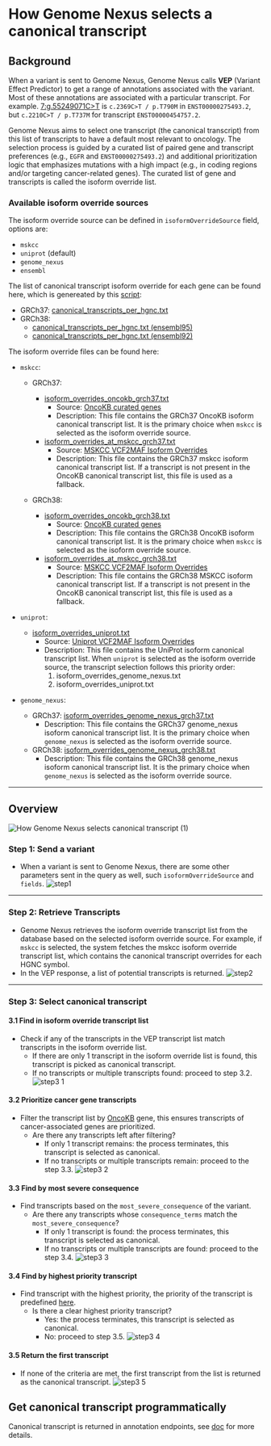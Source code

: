 # How Genome Nexus selects a canonical transcript

## **Background**
When a variant is sent to Genome Nexus, Genome Nexus calls **VEP** (Variant Effect Predictor) to get a range of annotations associated with the variant. Most of these annotations are associated with a particular transcript. For example. [7:g.55249071C>T](https://www.genomenexus.org/variant/7:g.55249071C%3ET) is `c.2369C>T / p.T790M` in `ENST00000275493.2`, but `c.2210C>T / p.T737M` for transcript `ENST00000454757.2`.

Genome Nexus aims to select one transcript (the canonical transcript) from this list of transcripts to have a default most relevant to oncology. The selection process is guided by a curated list of paired gene and transcript preferences (e.g., `EGFR` and `ENST00000275493.2`) and additional prioritization logic that emphasizes mutations with a high impact (e.g., in coding regions and/or targeting cancer-related genes). The curated list of gene and transcripts is called the isoform override list.

### Available isoform override sources
The isoform override source can be defined in `isoformOverrideSource` field, options are:
- `mskcc`
- `uniprot` (default)
- `genome_nexus`
- `ensembl`

The list of canonical transcript isoform override for each gene can be found here, which is genereated by this [script](https://github.com/genome-nexus/genome-nexus-importer/blob/master/scripts/make_one_canonical_transcript_per_gene.py): 
- GRCh37: [canonical_transcripts_per_hgnc.txt](https://github.com/genome-nexus/genome-nexus-importer/blob/master/data/grch37_ensembl92/export/ensembl_biomart_canonical_transcripts_per_hgnc.txt)
- GRCh38: 
  - [canonical_transcripts_per_hgnc.txt (ensembl95)](https://github.com/genome-nexus/genome-nexus-importer/blob/master/data/grch38_ensembl95/export/ensembl_biomart_canonical_transcripts_per_hgnc.txt)
  - [canonical_transcripts_per_hgnc.txt (ensembl92)](https://github.com/genome-nexus/genome-nexus-importer/blob/master/data/grch38_ensembl92/export/ensembl_biomart_canonical_transcripts_per_hgnc.txt)


The isoform override files can be found here:
- `mskcc`:
    - GRCh37: 
      - [isoform_overrides_oncokb_grch37.txt](https://github.com/genome-nexus/genome-nexus-importer/blob/master/data/common_input/isoform_overrides_oncokb_grch37.txt)
        - Source: [OncoKB curated genes](https://www.oncokb.org/api/v1/utils/allCuratedGenes.txt?includeEvidence=false)
        - Description: This file contains the GRCh37 OncoKB isoform canonical transcript list. It is the primary choice when `mskcc` is selected as the isoform override source.
      - [isoform_overrides_at_mskcc_grch37.txt](https://github.com/genome-nexus/genome-nexus-importer/blob/master/data/common_input/isoform_overrides_at_mskcc_grch37.txt)
        - Source: [MSKCC VCF2MAF Isoform Overrides](https://github.com/mskcc/vcf2maf/blob/main/data/isoform_overrides_at_mskcc)
        - Description: This file contains the GRCh37 mskcc isoform canonical transcript list. If a transcript is not present in the OncoKB canonical transcript list, this file is used as a fallback.

    - GRCh38: 
      - [isoform_overrides_oncokb_grch38.txt](https://github.com/genome-nexus/genome-nexus-importer/blob/master/data/common_input/isoform_overrides_at_mskcc_grch38.txt)
        - Source: [OncoKB curated genes](https://www.oncokb.org/api/v1/utils/allCuratedGenes.txt?includeEvidence=false)
        - Description: This file contains the GRCh38 OncoKB isoform canonical transcript list. It is the primary choice when `mskcc` is selected as the isoform override source.
      - [isoform_overrides_at_mskcc_grch38.txt](https://github.com/genome-nexus/genome-nexus-importer/blob/master/data/common_input/isoform_overrides_genome_nexus_grch38.txt)
        - Source: [MSKCC VCF2MAF Isoform Overrides](https://github.com/mskcc/vcf2maf/blob/main/data/isoform_overrides_at_mskcc_grch38)
        - Description: This file contains the GRCh38 MSKCC isoform canonical transcript list. If a transcript is not present in the OncoKB canonical transcript list, this file is used as a fallback.

- `uniprot`:
    - [isoform_overrides_uniprot.txt](https://github.com/genome-nexus/genome-nexus-importer/blob/master/data/common_input/isoform_overrides_uniprot.txt)
      - Source: [Uniprot VCF2MAF Isoform Overrides](https://github.com/mskcc/vcf2maf/blob/main/data/isoform_overrides_uniprot)
      - Description: This file contains the UniProt isoform canonical transcript list. When `uniprot` is selected as the isoform override source, the transcript selection follows this priority order:
        1. isoform_overrides_genome_nexus.txt
        2. isoform_overrides_uniprot.txt
- `genome_nexus`:
    - GRCh37: [isoform_overrides_genome_nexus_grch37.txt](https://github.com/genome-nexus/genome-nexus-importer/blob/master/data/common_input/isoform_overrides_genome_nexus_grch37.txt)
      - Description: This file contains the GRCh37 genome_nexus isoform canonical transcript list. It is the primary choice when `genome_nexus` is selected as the isoform override source.
    - GRCh38: [isoform_overrides_genome_nexus_grch38.txt](https://github.com/genome-nexus/genome-nexus-importer/blob/master/data/common_input/isoform_overrides_genome_nexus_grch38.txt)
      - Description: This file contains the GRCh38 genome_nexus isoform canonical transcript list. It is the primary choice when `genome_nexus` is selected as the isoform override source.


---

## Overview
![How Genome Nexus selects canonical transcript (1)](https://github.com/user-attachments/assets/b0df1faa-9819-462a-aa16-0c3e61db08f0)

### **Step 1: Send a variant**
- When a variant is sent to Genome Nexus, there are some other parameters sent in the query as well, such `isoformOverrideSource` and `fields`.
![step1](https://github.com/user-attachments/assets/3158ec3d-8c6f-4bf7-8fa7-ea5d57455e5c)

---
### **Step 2: Retrieve Transcripts**
- Genome Nexus retrieves the isoform override transcript list from the database based on the selected isoform override source. For example, if `mskcc` is selected, the system fetches the mskcc isoform override transcript list, which contains the canonical transcript overrides for each HGNC symbol.
- In the VEP response, a list of potential transcripts is returned.
![step2](https://github.com/user-attachments/assets/1e6d8e1b-6aa4-417c-9969-434f4feacba2)

---

### **Step 3: Select canonical transcript**

#### **3.1 Find in isoform override transcript list**
- Check if any of the transcripts in the VEP transcript list match transcripts in the isoform override list.
    - If there are only 1 transcript in the isoform override list is found, this transcript is picked as canonical transcript.
    - If no transcripts or multiple transcripts found: proceed to step 3.2.
    ![step3 1](https://github.com/user-attachments/assets/64f768d8-dfd7-42dd-ba6f-887baad6d8ad)

#### **3.2 Prioritize cancer gene transcripts**
- Filter the transcript list by [OncoKB](https://www.oncokb.org/) gene, this ensures transcripts of cancer-associated genes are prioritized.
  - Are there any transcripts left after filtering?
    - If only 1 transcript remains: the process terminates, this transcript is selected as canonical.
    - If no transcripts or multiple transcripts remain: proceed to the step 3.3.
    ![step3 2](https://github.com/user-attachments/assets/a78f9a6a-daec-4489-a5e5-628f7afcddf2)


#### **3.3 Find by most severe consequence**
- Find transcripts based on the `most_severe_consequence` of the variant.
  - Are there any transcripts whose `consequence_terms` match the `most_severe_consequence`?
    - If only 1 transcript is found: the process terminates, this transcript is selected as  canonical.
    - If no transcripts or multiple transcripts are found: proceed to the step 3.4.
    ![step3 3](https://github.com/user-attachments/assets/702b8afa-55de-446d-b82f-025d54f4b84c)

#### **3.4 Find by highest priority transcript**
- Find transcript with the highest priority, the priority of the transcript is predefined [here](https://github.com/genome-nexus/genome-nexus/blob/master/component/src/main/java/org/cbioportal/genome_nexus/component/annotation/TranscriptConsequencePrioritizer.java#L80-L150).
  - Is there a clear highest priority transcript?
    - Yes: the process terminates, this transcript is selected as canonical.
    - No: proceed to step 3.5.
    ![step3 4](https://github.com/user-attachments/assets/87b4409c-5120-476b-81ce-bf43934f55be)


#### **3.5 Return the first transcript**
- If none of the criteria are met, the first transcript from the list is returned as the canonical transcript.
![step3 5](https://github.com/user-attachments/assets/fca2b62d-ed96-465f-90ef-d793cac3d2ed)

## Get canonical transcript programmatically 
Canonical transcript is returned in annotation endpoints, see [doc](https://docs.genomenexus.org/api#canonical-transcript) for more details.